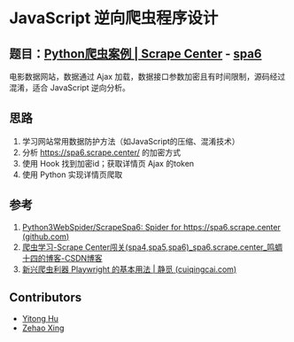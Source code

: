 # JavaScript 逆向爬虫程序设计

## 题目：[Python爬虫案例 | Scrape Center](https://scrape.center/) - [spa6](https://spa6.scrape.center/)

电影数据网站，数据通过 Ajax 加载，数据接口参数加密且有时间限制，源码经过混淆，适合 JavaScript 逆向分析。

## 思路

1. 学习网站常用数据防护方法（如JavaScript的压缩、混淆技术）
2. 分析 https://spa6.scrape.center/ 的加密方式
3. 使用 Hook 找到加密id；获取详情页 Ajax 的token
4. 使用 Python 实现详情页爬取

## 参考

1. [Python3WebSpider/ScrapeSpa6: Spider for https://spa6.scrape.center (github.com)](https://github.com/Python3WebSpider/ScrapeSpa6)
2. [爬虫学习-Scrape Center闯关(spa4,spa5,spa6)_spa6.scrape.center_鸣蜩十四的博客-CSDN博客](https://blog.csdn.net/Destiny_one/article/details/121206175)
3. [新兴爬虫利器 Playwright 的基本用法 | 静觅 (cuiqingcai.com)](https://cuiqingcai.com/36045.html)

## Contributors

- [Yitong Hu](https://yitong-hu.metattri.com/)
- [Zehao Xing](https://github.com/Sonaldovski)